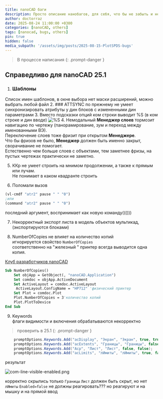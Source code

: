 ```yaml
---
title: nanoCAD баги
description: Просто описание нанобагов, для себя, что бы не забыть и не потерять
author: doctorraz
date: 2025-08-24 11:00:00 +0300
categories: [nanoCAD, others]
tags: [nanocad, bugs, others]
pin: true
hidden: false
media_subpath: '/assets/img/posts/2025-08-15-PlotSPDS-bugs'
---
```


> В процессе написания
{: .prompt-danger }
 
## Справедливо для nanoCAD 25.1

1. ### Шаблоны 
Список имен шаблонов, в окне выбора нет маски расширений, можно выбрать любой файл
2. ### ATTSYNC 
по прежнему не умеет синхронизировать атрибуты у дин блоков с измененными дин параметрами
3. Вместо подсказки опций ком строки выводит %S (в ком строке и дин вводе)
![%S](com-line-options.png
)
4. Немодальный **Менеджер слоев** тормозит навигацию по чертежу (панорамирование, зум и переход между именованными ВЭ).<br> 
Переключение слоев тоже фризит при открытом **Менеджере**. <br> 
Что бы фризов не было, **Менеджер** должен быть именно закрыт, сворачивание не помогает.<br>
Естественно чем больше слоев с объектами, тем заметнее фризы, на пустых чертежах практически не заметно.

5. ККр не умеет строить на мнимом продолжении, а также к прямым или лучам. <br>
Не понимает в каком квадранте строить

6. Поломали вызов
```lisp
(vl-cmdf "atr2" pause " " "0")
;или
(command "atr2" pause " " "0")
```
последний аргумент, воспринимает как новую команду((()))

7. Некорректный экспорт листа в модель объектов мультикад, (экспортируются блоками)

8. NumberOfCopies не влияет на количество копий <br>
игнорируется свойство `NumberOfCopies`<br>
соответственно на "железный " принтер всегда выводится одна копия.

[Клуб разработчиков nanoCAD](https://developer.nanocad.ru/redmine/issues/854)

```vb
Sub NumberOfCopies()
    Set objApp = GetObject(, "nanoCAD.Application")
    Set comdoc = objApp.ActiveDocument
    Set ActiveLayout = comdoc.ActiveLayout
     ActiveLayout.ConfigName = "HP712" 'физический принтер
    Set Plot = comdoc.Plot
    Plot.NumberOfCopies = 3'количество копий
    Plot.PlotToDevice
End Sub
```

9. Keywords <br>
флаги видимости и включения обрабатываются некорректно

> проверить в 25.1
{: .prompt-danger }

```csharp
    promptOptions.Keywords.Add("acDisplay", "Экран", "Экран", true, true);
    promptOptions.Keywords.Add("acExtents", "Границы", "Границы", false, true);
    promptOptions.Keywords.Add("Acp", "Лист", "Лист", false, false);
    promptOptions.Keywords.Add("acLimits", "лИмиты", "лИмиты", true, false);
```
результат 

![com-line-visible-enabled.png](com-line-visible-enabled.png)

корректно скрылись только `Границы`
`Лист` должен быть скрыт, но нет
`лИмиты` `Enabled=false` не должны реагировать??? но реагируют и на мышку и на прямой ввод

